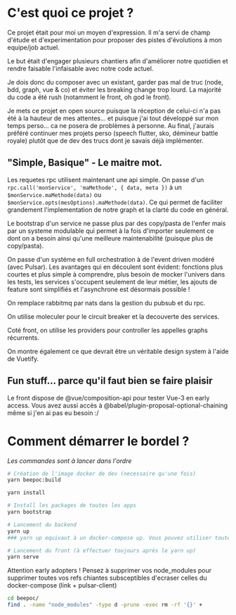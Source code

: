 # C'est quoi ce projet ?

Ce projet était pour moi un moyen d'expression. Il m'a servi de champ d'étude et d'experimentation pour proposer des pistes d'évolutions à mon equipe/job actuel.

Le but était d'engager plusieurs chantiers afin d'améliorer notre quotidien et rendre faisable l'infaisable avec notre code actuel.

Je dois donc du composer avec un existant, garder pas mal de truc (node, bdd, graph, vue & co) et éviter les breaking change trop lourd. La majorité du code a été rush (notamment le front, oh god le front).

Je mets ce projet en open source puisque la réception de celui-ci n'a pas été à la hauteur de mes attentes... et puisque j'ai tout développé sur mon temps perso... ca ne posera de problèmes à personne. Au final, j'aurais préféré continuer mes projets perso (speech flutter, sko, démineur battle royale) plutôt que de dev des trucs dont je savais déjà implémenter.

## "Simple, Basique" - Le maitre mot.

Les requetes rpc utilisent maintenant une api simple. On passe d'un `rpc.call('monService', 'maMethode', { data, meta })` à un `$monService.maMethode(data)` ou `$monService.opts(mesOptions).maMethode(data)`. Ce qui permet de faciliter grandement l'implementation de notre graph et la clarté du code en général. 

Le bootstrap d'un service ne passe plus par des copy/pasta de l'enfer mais par un systeme modulable qui permet à la fois d'importer seulement ce dont on a besoin ainsi qu'une meilleure maintenabilité (puisque plus de copy/pasta).

On passe d'un systéme en full orchestration à de l'event driven modéré (avec Pulsar). Les avantages qui en découlent sont évident: fonctions plus courtes et plus simple à comprendre, plus besoin de mocker l'univers dans les tests, les services s'occupent seulement de leur métier, les ajouts de feature sont simplifiés et l'asynchrone est désormais possible !

On remplace rabbitmq par nats dans la gestion du pubsub et du rpc.

On utilise moleculer pour le circuit breaker et la decouverte des services.

Coté front, on utilise les providers pour controller les appelles graphs récurrents. 

On montre également ce que devrait être un véritable design system à l'aide de Vuetify.


## Fun stuff... parce qu'il faut bien se faire plaisir


Le front dispose de @vue/composition-api pour tester Vue-3 en early access. Vous avez aussi accès à @babel/plugin-proposal-optional-chaining même si j'en ai pas eu besoin :/


# Comment démarrer le bordel ?

_Les commandes sont à lancer dans l'ordre_

``` bash
# Création de l'image docker de dev (necessaire qu'une fois)
yarn beepoc:build

yarn install

# Install les packages de toutes les apps
yarn bootstrap

# Lancement du backend
yarn up
### yarn up equivaut à un docker-compose up. Vous pouvez utiliser toutes les fonctionnalites de docker-compose normalement. (docker-compose logs, docker-compose stop, docker-compose restart, ...)

# Lancement du front (à effectuer toujours après le yarn up)
yarn serve
```


Attention early adopters ! Pensez à supprimer vos node_modules pour supprimer toutes vos refs chiantes subsceptibles d'ecraser celles du docker-compose (link + pulsar-client)
``` bash
cd beepoc/
find . -name "node_modules" -type d -prune -exec rm -rf '{}' +
```

